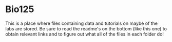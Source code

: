 # Bio125
This is a place where files containing data and tutorials on maybe of the labs are stored.
Be sure to read the readme's on the bottom (like this one) to obtain relevant links and to figure out what all of the files in each folder do!
